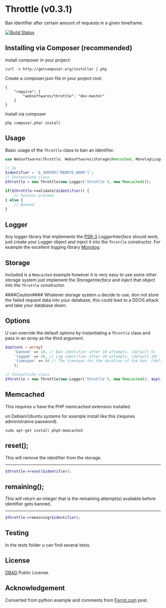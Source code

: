 # Throttle (v0.3.1)
Ban identifier after certain amount of requests in a given timeframe.

[![Build Status](https://api.travis-ci.org/websoftwares/Throttle.png)](https://travis-ci.org/websoftwares/Throttle)

## Installing via Composer (recommended)

Install composer in your project:
```
curl -s http://getcomposer.org/installer | php
```

Create a composer.json file in your project root:
```
{
    "require": {
        "websoftwares/throttle": "dev-master"
    }
}
```

Install via composer
```
php composer.phar install
```

## Usage
Basic usage of the `Throttle` class to ban an identifier.

```php
use Websoftwares\Throttle, Websoftwares\Storage\Memcached, Monolog\Logger;

// Ip
$identifier = '$_SERVER["REMOTE_ADDR"]';
// Instantiate class
$throttle = new Throttle(new Logger('throttle'), new Memcached());

if($throttle->validate($identifier)) {
	// Success proceed
} else {
	// Banned
}

```

## Logger
Any logger library that implements the [PSR-3](https://github.com/php-fig/log) _LoggerInterface_ should work,
just create your Logger object and inject it into the `Throttle` constructor.
For example the excellent logging library [Monolog](https://github.com/Seldaek/monolog).

## Storage
Included is a `Memcached` example however it is very easy to use some other storage system
just implement the _StorageInterface_ and inject that object into the `Throttle` constructor.

####_Caution_####
Whatever storage system u decide to use,
don not store the failed request data into your database,
this could lead to a DDOS attack and take your database down.

## Options
U can override the default options by instantiating a `Throttle` class and pass in an _array_ as the third argument.

```php
$options = array(
	'banned' => 10, // Ban identifier after 10 attempts. (default 5)
	'logged' => 20, // Log identifier after 20 attempts. (default 10)
	'timespan' => 60 // The timespan for the duration of the ban. (default 86400)
	);

// Instantiate class
$throttle = new Throttle(new Logger('throttle'), new Memcached(), $options);

```

## Memcached
This requires u have the PHP memcached extension installed.

on Debian/Ubuntu systems for example install like this (requires administrative password).

```
sudo apt-get install php5-memcached
```

## reset();
This will remove the identifier from the storage.
*****
```php
$throttle->reset($identifier);
```

## remaining();
This will return an integer that is the remaining attempt(s) available before identifier gets banned.
*****
```php
$throttle->remaining($identifier);
```

## Testing
In the tests folder u can find several tests.

## License
[DBAD](http://www.dbad-license.org/ "DBAD") Public License.

## Acknowledgement
Converted from python example and comments from [Forrst.com](https://forrst.com/posts/Limiting_number_of_requests_in_a_given_timeframe-0BW "Forrst") post.